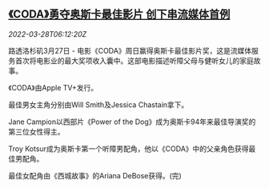 <!--1648452662000-->
[《CODA》勇夺奥斯卡最佳影片 创下串流媒体首例](https://cn.reuters.com/article/coda-best-picture-oscars-0328-idCNKCS2LP0HH)
------

<div><i>2022-03-28T06:12:20Z</i></div><p>路透洛杉矶3月27日 - 电影《CODA》周日赢得奥斯卡最佳影片奖，这是流媒体服务首次将电影业的最大奖项收入囊中。这部电影描述听障父母与健听女儿的家庭故事。</p><p>《CODA》由Apple TV+发行。</p><p>最佳男女主角分别由Will Smith及Jessica Chastain拿下。</p><p>Jane Campion以西部片《Power of the Dog》成为奥斯卡94年来最佳导演奖的第三位女性得主。</p><p>Troy Kotsur成为奥斯卡第一个听障男配角，他以《CODA》中的父亲角色获得最佳男配角。</p><p>最佳女配角由《西城故事》的Ariana DeBose获得。(完)</p>
